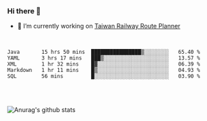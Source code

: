 ### Hi there 👋

- 🔭 I’m currently working on [Taiwan Railway Route Planner](https://github.com/Taiwan-Railway-Route-Planner)

<br/>

<!--START_SECTION:waka-->
```text
Java       15 hrs 50 mins  ████████████████▒░░░░░░░░   65.40 % 
YAML       3 hrs 17 mins   ███▒░░░░░░░░░░░░░░░░░░░░░   13.57 % 
XML        1 hr 32 mins    █▓░░░░░░░░░░░░░░░░░░░░░░░   06.39 % 
Markdown   1 hr 11 mins    █▒░░░░░░░░░░░░░░░░░░░░░░░   04.93 % 
SQL        56 mins         █░░░░░░░░░░░░░░░░░░░░░░░░   03.90 % 
```
<!--END_SECTION:waka-->

<br/>
<br/>

![Anurag's github stats](https://github-readme-stats.vercel.app/api?username=DepickereSven&show_icons=true&theme=tokyonight)



<!--
**DepickereSven/DepickereSven** is a ✨ _special_ ✨ repository because its `README.md` (this file) appears on your GitHub profile.

Here are some ideas to get you started:

- 🔭 I’m currently working on ...
- 🌱 I’m currently learning ...
- 👯 I’m looking to collaborate on ...
- 🤔 I’m looking for help with ...
- 💬 Ask me about ...
- 📫 How to reach me: ...
- 😄 Pronouns: ...
- ⚡ Fun fact: ...
-->
